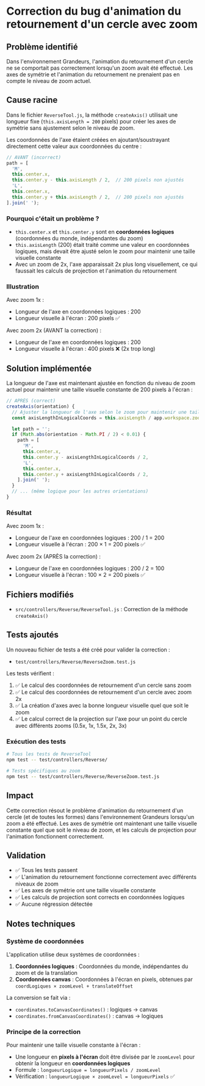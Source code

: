 # Correction du bug d'animation du retournement d'un cercle avec zoom

## Problème identifié

Dans l'environnement Grandeurs, l'animation du retournement d'un cercle ne se comportait pas correctement lorsqu'un zoom avait été effectué. Les axes de symétrie et l'animation du retournement ne prenaient pas en compte le niveau de zoom actuel.

## Cause racine

Dans le fichier `ReverseTool.js`, la méthode `createAxis()` utilisait une longueur fixe (`this.axisLength = 200` pixels) pour créer les axes de symétrie sans ajustement selon le niveau de zoom.

Les coordonnées de l'axe étaient créées en ajoutant/soustrayant directement cette valeur aux coordonnées du centre :

```javascript
// AVANT (incorrect)
path = [
  'M',
  this.center.x,
  this.center.y - this.axisLength / 2,  // 200 pixels non ajustés
  'L',
  this.center.x,
  this.center.y + this.axisLength / 2,  // 200 pixels non ajustés
].join(' ');
```

### Pourquoi c'était un problème ?

- `this.center.x` et `this.center.y` sont en **coordonnées logiques** (coordonnées du monde, indépendantes du zoom)
- `this.axisLength` (200) était traité comme une valeur en coordonnées logiques, mais devait être ajusté selon le zoom pour maintenir une taille visuelle constante
- Avec un zoom de 2x, l'axe apparaissait 2x plus long visuellement, ce qui faussait les calculs de projection et l'animation du retournement

### Illustration

Avec zoom 1x :
- Longueur de l'axe en coordonnées logiques : 200
- Longueur visuelle à l'écran : 200 pixels ✅

Avec zoom 2x (AVANT la correction) :
- Longueur de l'axe en coordonnées logiques : 200
- Longueur visuelle à l'écran : 400 pixels ❌ (2x trop long)

## Solution implémentée

La longueur de l'axe est maintenant ajustée en fonction du niveau de zoom actuel pour maintenir une taille visuelle constante de 200 pixels à l'écran :

```javascript
// APRÈS (correct)
createAxis(orientation) {
  // Ajuster la longueur de l'axe selon le zoom pour maintenir une taille visuelle constante
  const axisLengthInLogicalCoords = this.axisLength / app.workspace.zoomLevel;

  let path = '';
  if (Math.abs(orientation - Math.PI / 2) < 0.01) {
    path = [
      'M',
      this.center.x,
      this.center.y - axisLengthInLogicalCoords / 2,
      'L',
      this.center.x,
      this.center.y + axisLengthInLogicalCoords / 2,
    ].join(' ');
  }
  // ... (même logique pour les autres orientations)
}
```

### Résultat

Avec zoom 1x :
- Longueur de l'axe en coordonnées logiques : 200 / 1 = 200
- Longueur visuelle à l'écran : 200 × 1 = 200 pixels ✅

Avec zoom 2x (APRÈS la correction) :
- Longueur de l'axe en coordonnées logiques : 200 / 2 = 100
- Longueur visuelle à l'écran : 100 × 2 = 200 pixels ✅

## Fichiers modifiés

- `src/controllers/Reverse/ReverseTool.js` : Correction de la méthode `createAxis()`

## Tests ajoutés

Un nouveau fichier de tests a été créé pour valider la correction :

- `test/controllers/Reverse/ReverseZoom.test.js`

Les tests vérifient :
1. ✅ Le calcul des coordonnées de retournement d'un cercle sans zoom
2. ✅ Le calcul des coordonnées de retournement d'un cercle avec zoom 2x
3. ✅ La création d'axes avec la bonne longueur visuelle quel que soit le zoom
4. ✅ Le calcul correct de la projection sur l'axe pour un point du cercle avec différents zooms (0.5x, 1x, 1.5x, 2x, 3x)

### Exécution des tests

```bash
# Tous les tests de ReverseTool
npm test -- test/controllers/Reverse/

# Tests spécifiques au zoom
npm test -- test/controllers/Reverse/ReverseZoom.test.js
```

## Impact

Cette correction résout le problème d'animation du retournement d'un cercle (et de toutes les formes) dans l'environnement Grandeurs lorsqu'un zoom a été effectué. Les axes de symétrie ont maintenant une taille visuelle constante quel que soit le niveau de zoom, et les calculs de projection pour l'animation fonctionnent correctement.

## Validation

- ✅ Tous les tests passent
- ✅ L'animation du retournement fonctionne correctement avec différents niveaux de zoom
- ✅ Les axes de symétrie ont une taille visuelle constante
- ✅ Les calculs de projection sont corrects en coordonnées logiques
- ✅ Aucune régression détectée

## Notes techniques

### Système de coordonnées

L'application utilise deux systèmes de coordonnées :

1. **Coordonnées logiques** : Coordonnées du monde, indépendantes du zoom et de la translation
2. **Coordonnées canvas** : Coordonnées à l'écran en pixels, obtenues par `coordLogiques × zoomLevel + translateOffset`

La conversion se fait via :
- `coordinates.toCanvasCoordinates()` : logiques → canvas
- `coordinates.fromCanvasCoordinates()` : canvas → logiques

### Principe de la correction

Pour maintenir une taille visuelle constante à l'écran :
- Une longueur en **pixels à l'écran** doit être divisée par le `zoomLevel` pour obtenir la longueur en **coordonnées logiques**
- Formule : `longueurLogique = longueurPixels / zoomLevel`
- Vérification : `longueurLogique × zoomLevel = longueurPixels` ✅

